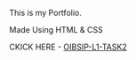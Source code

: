 This is my Portfolio.

Made Using HTML & CSS

CKICK HERE - [OIBSIP-L1-TASK2](https://sumit17rawat.github.io/OIBSIP-L1-TASK2/)

